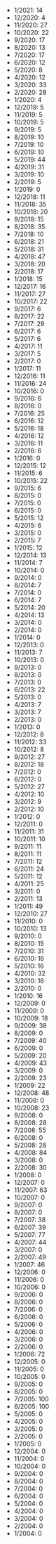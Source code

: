 *  1/2021: 14
*  12/2020: 4
*  11/2020: 27
*  10/2020: 22
*  9/2020: 17
*  8/2020: 13
*  7/2020: 17
*  6/2020: 12
*  5/2020: 8
*  4/2020: 12
*  3/2020: 33
*  2/2020: 28
*  1/2020: 4
*  12/2019: 5
*  11/2019: 5
*  10/2019: 5
*  9/2019: 5
*  8/2019: 10
*  7/2019: 10
*  6/2019: 10
*  5/2019: 44
*  4/2019: 31
*  3/2019: 10
*  2/2019: 5
*  1/2019: 0
*  12/2018: 11
*  11/2018: 35
*  10/2018: 20
*  9/2018: 15
*  8/2018: 35
*  7/2018: 10
*  6/2018: 21
*  5/2018: 31
*  4/2018: 47
*  3/2018: 20
*  2/2018: 17
*  1/2018: 15
*  12/2017: 16
*  11/2017: 27
*  10/2017: 22
*  9/2017: 6
*  8/2017: 22
*  7/2017: 29
*  6/2017: 6
*  5/2017: 6
*  4/2017: 11
*  3/2017: 5
*  2/2017: 0
*  1/2017: 11
*  12/2016: 11
*  11/2016: 24
*  10/2016: 0
*  9/2016: 6
*  8/2016: 0
*  7/2016: 25
*  6/2016: 12
*  5/2016: 18
*  4/2016: 12
*  3/2016: 11
*  2/2016: 6
*  1/2016: 0
*  12/2015: 12
*  11/2015: 6
*  10/2015: 22
*  9/2015: 6
*  8/2015: 0
*  7/2015: 0
*  6/2015: 0
*  5/2015: 12
*  4/2015: 6
*  3/2015: 0
*  2/2015: 7
*  1/2015: 12
*  12/2014: 13
*  11/2014: 7
*  10/2014: 0
*  9/2014: 0
*  8/2014: 7
*  7/2014: 0
*  6/2014: 7
*  5/2014: 20
*  4/2014: 13
*  3/2014: 0
*  2/2014: 0
*  1/2014: 0
*  12/2013: 0
*  11/2013: 7
*  10/2013: 0
*  9/2013: 0
*  8/2013: 0
*  7/2013: 0
*  6/2013: 22
*  5/2013: 0
*  4/2013: 7
*  3/2013: 7
*  2/2013: 0
*  1/2013: 0
*  12/2012: 8
*  11/2012: 33
*  10/2012: 8
*  9/2012: 27
*  8/2012: 18
*  7/2012: 0
*  6/2012: 0
*  5/2012: 27
*  4/2012: 10
*  3/2012: 9
*  2/2012: 10
*  1/2012: 0
*  12/2011: 0
*  11/2011: 31
*  10/2011: 10
*  9/2011: 11
*  8/2011: 11
*  7/2011: 12
*  6/2011: 24
*  5/2011: 12
*  4/2011: 25
*  3/2011: 0
*  2/2011: 13
*  1/2011: 49
*  12/2010: 27
*  11/2010: 0
*  10/2010: 13
*  9/2010: 0
*  8/2010: 15
*  7/2010: 31
*  6/2010: 16
*  5/2010: 16
*  4/2010: 32
*  3/2010: 16
*  2/2010: 0
*  1/2010: 16
*  12/2009: 0
*  11/2009: 0
*  10/2009: 18
*  9/2009: 38
*  8/2009: 0
*  7/2009: 40
*  6/2009: 0
*  5/2009: 20
*  4/2009: 43
*  3/2009: 0
*  2/2009: 23
*  1/2009: 22
*  12/2008: 48
*  11/2008: 0
*  10/2008: 23
*  9/2008: 0
*  8/2008: 28
*  7/2008: 55
*  6/2008: 0
*  5/2008: 28
*  4/2008: 84
*  3/2008: 0
*  2/2008: 30
*  1/2008: 0
*  12/2007: 0
*  11/2007: 63
*  10/2007: 0
*  9/2007: 0
*  8/2007: 0
*  7/2007: 38
*  6/2007: 39
*  5/2007: 77
*  4/2007: 44
*  3/2007: 0
*  2/2007: 49
*  1/2007: 46
*  12/2006: 0
*  11/2006: 0
*  10/2006: 0
*  9/2006: 0
*  8/2006: 0
*  7/2006: 0
*  6/2006: 0
*  5/2006: 0
*  4/2006: 0
*  3/2006: 0
*  2/2006: 0
*  1/2006: 72
*  12/2005: 0
*  11/2005: 0
*  10/2005: 0
*  9/2005: 0
*  8/2005: 0
*  7/2005: 100
*  6/2005: 100
*  5/2005: 0
*  4/2005: 0
*  3/2005: 0
*  2/2005: 0
*  1/2005: 0
*  12/2004: 0
*  11/2004: 0
*  10/2004: 0
*  9/2004: 0
*  8/2004: 0
*  7/2004: 0
*  6/2004: 0
*  5/2004: 0
*  4/2004: 0
*  3/2004: 0
*  2/2004: 0
*  1/2004: 0